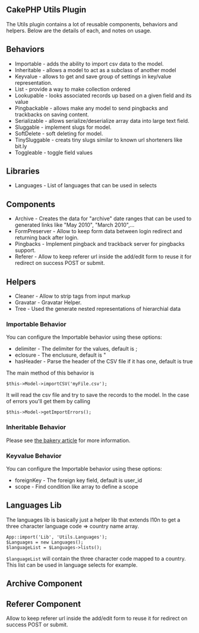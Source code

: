 ## CakePHP Utils Plugin ##

The Utils plugin contains a lot of reusable components, behaviors and helpers.
Below are the details of each, and notes on usage.

## Behaviors ##

* Importable     - adds the ability to import csv data to the model.
* Inheritable    - allows a model to act as a subclass of another model
* Keyvalue       - allows to get and save group of settings in key/value representation.
* List           - provide a way to make collection ordered
* Lookupable     - looks associated records up based on a given field and its value
* Pingbackable   - allows make any model to send pingbacks and trackbacks on saving content.
* Serializable   - allows serialize/deserialize array data into large text field.
* Sluggable      - implement slugs for model.
* SoftDelete     - soft deleting for model.
* TinySluggable  - creats tiny slugs similar to known url shorteners like bit.ly
* Toggleable     - toggle field values

## Libraries ##

* Languages      - List of languages that can be used in selects

## Components ##

* Archive       - Creates the data for "archive" date ranges that can be used to generated links like "May 2010", "March 2010",...
* FormPreserver - Allow to keep form data between login redirect and returning back after login.
* Pingbacks     - Implement pingback and trackback server for pingbacks support.
* Referer       - Allow to keep referer url inside the add/edit form to reuse it for redirect on success POST or submit.

## Helpers ##

* Cleaner       - Allow to strip tags from input markup
* Gravatar      - Gravatar Helper.
* Tree          - Used the generate nested representations of hierarchial data

### Importable Behavior ##

You can configure the Importable behavior using these options:

* delimiter     - The delimiter for the values, default is ;
* eclosure      - The enclusure, default is "
* hasHeader     - Parse the header of the CSV file if it has one, default is true

The main method of this behavior is

	$this->Model->importCSV('myFile.csv');

It will read the csv file and try to save the records to the model. In the case of errors you'll get them by calling

	$this->Model->getImportErrors();

### Inheritable Behavior ##

Please see [the bakery article](http://bakery.cakephp.org/articles/view/inheritable-behavior-missing-link-of-cake-model) for more information.

### Keyvalue Behavior ##

You can configure the Importable behavior using these options:

* foreignKey    - The foreign key field, default is user_id
* scope         - Find condition like array to define a scope

## Languages Lib ##

The languages lib is basically just a helper lib that extends I10n to get a three character language code => country name array.

	App::import('Lib', 'Utils.Languages');
	$Languages = new Languages();
	$languageList = $Languages->lists();

`$languageList` will contain the three character code mapped to a country. This list can be used in language selects for example.

## Archive Component ##

## Referer Component ##

Allow to keep referer url inside the add/edit form to reuse it for redirect on success POST or submit.

